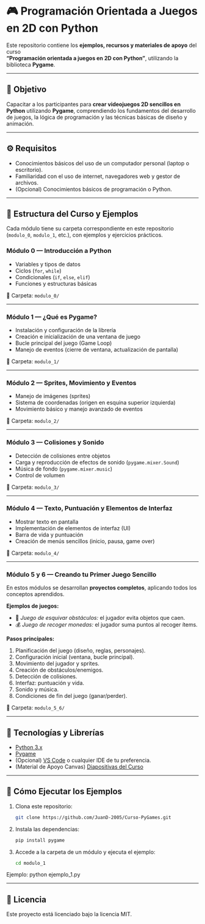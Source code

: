 # 🎮 Programación Orientada a Juegos en 2D con Python

Este repositorio contiene los **ejemplos, recursos y materiales de apoyo** del curso  
**“Programación orientada a juegos en 2D con Python”**, utilizando la biblioteca **Pygame**.

---

## 🧨 Objetivo 

Capacitar a los participantes para **crear videojuegos 2D sencillos en Python** utilizando **Pygame**, comprendiendo los fundamentos del desarrollo de juegos, la lógica de programación y las técnicas básicas de diseño y animación.

---

## ⚙️ Requisitos

- Conocimientos básicos del uso de un computador personal (laptop o escritorio).  
- Familiaridad con el uso de internet, navegadores web y gestor de archivos.  
- (Opcional) Conocimientos básicos de programación o Python.

---

## 🧩 Estructura del Curso y Ejemplos

Cada módulo tiene su carpeta correspondiente en este repositorio (`modulo_0`, `modulo_1`, etc.), con ejemplos y ejercicios prácticos.

### **Módulo 0 — Introducción a Python**
- Variables y tipos de datos  
- Ciclos (`for`, `while`)  
- Condicionales (`if`, `else`, `elif`)  
- Funciones y estructuras básicas  

📁 Carpeta: `modulo_0/`

---

### **Módulo 1 — ¿Qué es Pygame?**
- Instalación y configuración de la librería  
- Creación e inicialización de una ventana de juego  
- Bucle principal del juego (Game Loop)  
- Manejo de eventos (cierre de ventana, actualización de pantalla)

📁 Carpeta: `modulo_1/`

---

### **Módulo 2 — Sprites, Movimiento y Eventos**
- Manejo de imágenes (sprites)  
- Sistema de coordenadas (origen en esquina superior izquierda)  
- Movimiento básico y manejo avanzado de eventos  

📁 Carpeta: `modulo_2/`

---

### **Módulo 3 — Colisiones y Sonido**
- Detección de colisiones entre objetos  
- Carga y reproducción de efectos de sonido (`pygame.mixer.Sound`)  
- Música de fondo (`pygame.mixer.music`)  
- Control de volumen  

📁 Carpeta: `modulo_3/`

---

### **Módulo 4 — Texto, Puntuación y Elementos de Interfaz**
- Mostrar texto en pantalla  
- Implementación de elementos de interfaz (UI)  
- Barra de vida y puntuación  
- Creación de menús sencillos (inicio, pausa, game over)

📁 Carpeta: `modulo_4/`

---

### **Módulo 5 y 6 — Creando tu Primer Juego Sencillo**
En estos módulos se desarrollan **proyectos completos**, aplicando todos los conceptos aprendidos.

**Ejemplos de juegos:**
- 🧱 *Juego de esquivar obstáculos:* el jugador evita objetos que caen.  
- 💰 *Juego de recoger monedas:* el jugador suma puntos al recoger ítems.  

**Pasos principales:**
1. Planificación del juego (diseño, reglas, personajes).  
2. Configuración inicial (ventana, bucle principal).  
3. Movimiento del jugador y sprites.  
4. Creación de obstáculos/enemigos.  
5. Detección de colisiones.  
6. Interfaz: puntuación y vida.  
7. Sonido y música.  
8. Condiciones de fin del juego (ganar/perder).  

📁 Carpeta: `modulo_5_6/`

---

## 🧰 Tecnologías y Librerías

- [Python 3.x](https://www.python.org/downloads/)
- [Pygame](https://www.pygame.org/docs/)
- (Opcional) [VS Code](https://code.visualstudio.com/) o cualquier IDE de tu preferencia.
- (Material de Apoyo Canvas) [Diapositivas del Curso](https://www.canva.com/design/DAG0gQCoO9E/nP1jBo310gMT-tyol9EdoQ/edit?utm_content=DAG0gQCoO9E&utm_campaign=designshare&utm_medium=link2&utm_source=sharebutton)

---

## 🚀 Cómo Ejecutar los Ejemplos

1. Clona este repositorio:
   ```bash
   git clone https://github.com/JuanD-2005/Curso-PyGames.git
    ```
2. Instala las dependencias:
    ```bash
    pip install pygame
    ```
3. Accede a la carpeta de un módulo y ejecuta el ejemplo:
    ```bash
    cd modulo_1
    ```

 Ejemplo: python ejemplo_1.py
    
---

## 📝 Licencia

Este proyecto está licenciado bajo la licencia MIT.